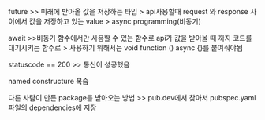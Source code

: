 future >> 미래에 받아올 값을 저장하는 타입
		> api사용할때 request 와 response 사이에서 값을 저장하고 있는 value
		> async programming(비동기)
		
await  >>비동기 함수에서만 사용할 수 있는 함수로 api가 값을 받아올 때 까지 코드를 대기시키는 함수로
		> 사용하기 위해서는 void function () async {}를 붙여줘야됨
		
statuscode == 200 >> 통신이 성공했음

named constructure 복습

다른 사람이 만든 package를 받아오는 방법 >> pub.dev에서 찾아서 pubspec.yaml 파일의 dependencies에 저장
